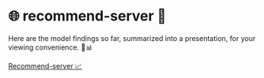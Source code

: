 # 🌐 recommend-server 🚀

Here are the model findings so far, summarized into a presentation, for your viewing convenience. 👀📊

[Recommend-server 📈](https://www.canva.com/design/DAF2RCbKEes/XFvFeqfXlQxqYszve-LOfQ/view?utm_content=DAF2RCbKEes&utm_campaign=designshare&utm_medium=link&utm_source=viewer)

